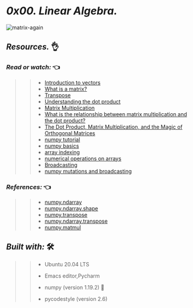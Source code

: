 # **_0x00. Linear Algebra._**
 
![matrix-again](https://uploads/medias/2018/9/54daaf81421a9b894688.jpg?X-Amz-Algorithm=AWS4-HMAC-SHA256&X-Amz-Credential=AKIARDDGGGOU5BHMTQX4%2F20220725%2Fus-east-1%2Fs3%2Faws4_request&X-Amz-Date=20220725T160915Z&X-Amz-Expires=86400&X-Amz-SignedHeaders=host&X-Amz-Signature=e71539122cc54a19f157218b3ad2eaad6b9161074c3196d4d19389988dd566e6.png)

 
## **_Resources._** 👌

 

### **_Read or watch:_**  👈

>> * [Introduction to vectors](https://intranet.hbtn.io/rltoken/C05mTOfKzZgz_AVSosNKIw)
>> * [What is a matrix? ](https://intranet.hbtn.io/rltoken/vLe4BBPfmLXy2s_Idqo87w)
>> * [Transpose](https://intranet.hbtn.io/rltoken/xHWwQjqH9tgEcskvFQaV7A)
>> * [Understanding the dot product](https://intranet.hbtn.io/rltoken/2tYcOFY35stXjd0nhTpgFA)
>> * [Matrix Multiplication](https://intranet.hbtn.io/rltoken/pV4znghCxaXAAny4Ou-cNw)
>> * [What is the relationship between matrix multiplication and the dot product?](https://intranet.hbtn.io/rltoken/ih50DhE4FvilyItYPo1x5A)
>> * [The Dot Product, Matrix Multiplication, and the Magic of Orthogonal Matrices ](https://intranet.hbtn.io/rltoken/DnAvjbmojZutluWV9OJVOg)
>> * [numpy tutorial](https://intranet.hbtn.io/rltoken/MBHHb0eiN0OummbEdI9g_Q)
>> * [numpy basics](https://intranet.hbtn.io/rltoken/L8RdIDGi3GGO-_erGcMORg)
>> * [array indexing](https://intranet.hbtn.io/rltoken/1LPk4EosRetS_C7eX-mQNA)
>> * [numerical operations on arrays](https://intranet.hbtn.io/rltoken/slRzAgt6aom5-Nj5XSdUcQ)
>> * [Broadcasting](https://intranet.hbtn.io/rltoken/xgq6QIOHufhg8lHCZn0jwA)
>> * [numpy mutations and broadcasting](https://intranet.hbtn.io/rltoken/ENlQDq_na_CVM5Tqi8mDQw)

### **_References:_**  👈

>> * [numpy.ndarray](https://intranet.hbtn.io/rltoken/Ah-QtZhAhFSYnloj837a8Q)
>> * [numpy.ndarray.shape](https://intranet.hbtn.io/rltoken/mvx-STJbJ4Nn1N_BFfpnaQ)
>> * [numpy.transpose](https://intranet.hbtn.io/rltoken/I1V8iDWar7Hnoh_VwQzZ_Q)
>> * [numpy.ndarray.transpose](https://intranet.hbtn.io/rltoken/iv73fN04gTbpeV_XcIIaPQ)
>> * [numpy.matmul](https://intranet.hbtn.io/rltoken/MbHJEqjwavimnL8HRtaYCA)



## **_Built with:_** 🛠️

>> * Ubuntu 20.04 LTS
>> 
>> * Emacs editor,Pycharm
>> 
>> * numpy (version 1.19.2) 🏁
>> 
>> * pycodestyle (version 2.6)
